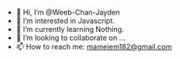 - 👋 Hi, I’m @Weeb-Chan-Jayden
- 👀 I’m interested in Javascript.
- 🌱 I’m currently learning Nothing.
- 💞️ I’m looking to collaborate on ...
- 📫 How to reach me: mamejem182@gmail.com

<!---
Weeb-Chan-Jayden/Weeb-Chan-Jayden is a ✨ special ✨ repository because its `README.md` (this file) appears on your GitHub profile.
You can click the Preview link to take a look at your changes.
--->
